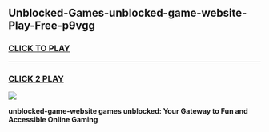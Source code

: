 
## Unblocked-Games-unblocked-game-website-Play-Free-p9vgg
<h3>
<a href="https://premium76.site?title=unblocked-game-website&ref=17A">CLICK TO PLAY</a></h3>
<hr>

<h3>
<a href="https://premium76.site?title=unblocked-game-website&ref=17A">CLICK 2 PLAY</a>
  
</h3>

<a href="https://premium76.site?title=unblocked-game-website&ref=17A"><img src="https://clearcache.store/games.png"></a>


**unblocked-game-website games unblocked: Your Gateway to Fun and Accessible Online Gaming**
